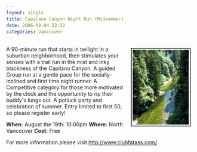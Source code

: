 ```yaml
---
layout: single
title: Capilano Canyon Night Run (Midsummer)
date: 2006-08-04 22:53
categories: Vancouver
---
```

<a href="/public/uploads/2006/07/31134639.100_0025.JPG" rel="lightbox"><img src="/public/uploads/2006/07/31134639.100_0025.JPG" alt="31134639.100_0025.JPG" title="31134639.100_0025.JPG" style="margin: 5px 10px; padding: 3px" align="right" border="2" height="200" width="150" /></a>

A 90-minute run that starts in twilight in a suburban neighborhood, then stimulates your senses with a trail run in the mist and inky blackness of the Capilano Canyon. A guided Group run at a gentle pace for the socially-inclined and first time night runner. A Competitive category for those more motivated by the clock and the opportunity to rip their buddy's lungs out. A potluck party and celebration of summer. Entry limited to first 50, so please register early!

<strong>When:</strong> August the 19th: 10:00pm
<strong>Where:</strong> North Vancouver
<strong>Cost:</strong> Free

For more information please visit
<a href="http://www.clubfatass.com/">http://www.clubfatass.com/</a>

